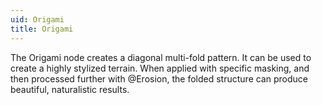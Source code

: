 ```yaml
---
uid: Origami
title: Origami
---
```


The Origami node creates a diagonal multi-fold pattern. It can be used to create a highly stylized terrain. When applied with specific masking, and then processed further with @Erosion, the folded structure can produce beautiful, naturalistic results.

